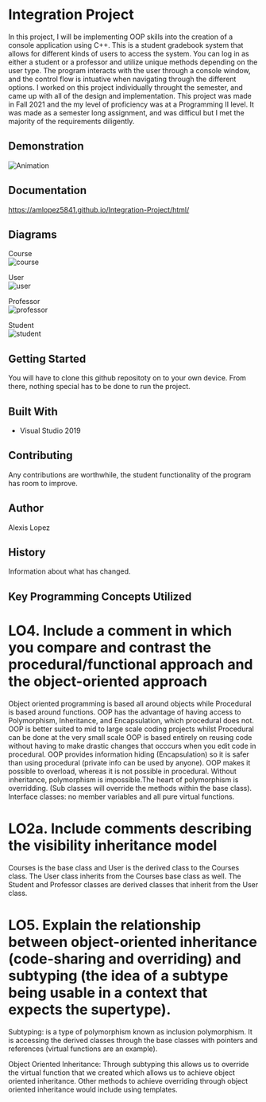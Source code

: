 # Integration Project

In this project, I will be implementing OOP skills into the creation of a console application using C++.  This is a student gradebook system that allows for different kinds of users to access the system. You can log in as either a student or a professor and utilize unique methods depending on the user type. The program interacts with the user through a console window, and the control flow is intuative when navigating through the different options. I worked on this project individually throught the semester, and came up with all of the design and implementation. This project was made in Fall 2021 and the my level of proficiency was at a Programming II level. It was made as a semester long assignment, and was difficul but I met the majority of the requirements diligently. <br />

## Demonstration

![Animation](https://user-images.githubusercontent.com/74120068/146275291-18ac62a6-b0a7-4d40-a8f0-a149b27c2ef8.gif)


## Documentation

https://amlopez5841.github.io/Integration-Project/html/

## Diagrams

Course <br /> 
![course](https://user-images.githubusercontent.com/74120068/146275986-57666f7d-a2ba-45ba-b701-4ad36170029f.png)

User <br /> 
![user](https://user-images.githubusercontent.com/74120068/146275995-196c27cd-e09c-48aa-bf78-39955d551480.png)

Professor <br /> 
![professor](https://user-images.githubusercontent.com/74120068/146276001-9d3851a0-acca-4894-a823-a2176be63550.png)

Student <br /> 
![student](https://user-images.githubusercontent.com/74120068/146276005-560dbe16-b13c-433e-ae3b-8e330507d037.png)


## Getting Started

You will have to clone this github repositoty on to your own device. From there, nothing special has to be done to run the project.<br /> 

## Built With

* Visual Studio 2019 

## Contributing

Any contributions are worthwhile, the student functionality of the program has room to improve. <br /> 

## Author

Alexis Lopez <br /> 

## History

Information about what has changed. 

## Key Programming Concepts Utilized

# LO4. Include a comment in which you compare and contrast the procedural/functional approach and the object-oriented approach

Object oriented programming is based all around objects while Procedural is based around functions. OOP has the advantage of having access to Polymorphism, Inheritance, and Encapsulation, which procedural does not. OOP is better suited to mid to large scale coding projects whilst Procedural can be done at the very small scale OOP is based entirely on reusing code without having to make drastic changes that occcurs when you edit code in procedural. OOP provides information hiding (Encapsulation) so it is safer than using procedural (private info can be used by anyone). OOP makes it possible to overload, whereas it is not possible in procedural. Without inheritance, polymorphism is impossible.The heart of polymorphism is overridding. (Sub classes will override the methods within the base class). Interface classes: no member variables and all pure virtual functions.

# LO2a. Include comments describing the visibility inheritance model

Courses is the base class and User is the derived class to the Courses class. The User class inherits from the Courses base class as well. The Student and Professor classes are derived classes that inherit from the User class.

# LO5. Explain the relationship between object-oriented inheritance (code-sharing and overriding) and subtyping (the idea of a subtype being usable in a context that expects the supertype).

Subtyping: is a type of polymorphism known as inclusion polymorphism. It is accessing the derived classes through the base classes with pointers and references (virtual functions are an example).

Object Oriented Inheritance: Through subtyping this allows us to override the virtual function that we created which allows us to achieve object oriented inheritance.
Other methods to achieve overriding through object oriented inheritance would include using templates.
